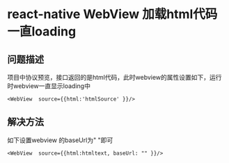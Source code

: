 
# react-native WebView 加载html代码一直loading
## 问题描述
 项目中协议预览，接口返回的是html代码，此时webview的属性设置如下，运行时webview一直显示loading中
```
<WebView  source={{html:'htmlSource' }}/>
```
## 解决方法
如下设置webview 的baseUrl为" "即可
```
<WebView  source={{html:htmltext, baseUrl: "" }}/>
```